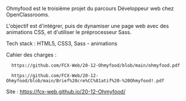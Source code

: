 Ohmyfood est le troisième projet du parcours Développeur web chez OpenClassrooms. 

L'objectif est d'intégrer, puis de dynamiser une page web avec des animations CSS, et d'utiliser le préprocesseur Sass.

Tech stack : HTML5, CSS3, Sass - animations

Cahier des charges : 

      https://github.com/FCX-Web/20-12-Ohmyfood/blob/main/ohmyfood.pdf
  
      https://github.com/FCX-Web/20-12-Ohmyfood/blob/main/Brief%20cre%CC%81atif%20-%20Ohmyfood!.pdf
  
  
Site : https://fcx-web.github.io/20-12-Ohmyfood/


